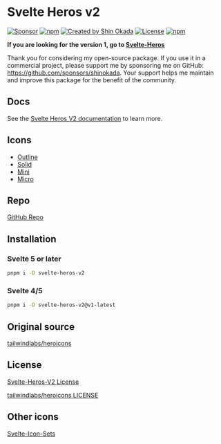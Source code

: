 # Svelte Heros v2

<div class="flex gap-2 my-8">
<a href="https://github.com/sponsors/shinokada" target="_blank"><img src="https://img.shields.io/static/v1?label=Sponsor&message=%E2%9D%A4&logo=GitHub&color=%23fe8e86" alt="Sponsor"></a>
<a href="https://www.npmjs.com/package/svelte-heros-v2" rel="nofollow" target="_blank"><img src="https://img.shields.io/npm/v/svelte-heros-v2" alt="npm"></a>
<a href="https://twitter.com/shinokada" rel="nofollow" target="_blank"><img src="https://img.shields.io/badge/created%20by-@shinokada-4BBAAB.svg" alt="Created by Shin Okada"></a>
<a href="http://www.apache.org/licenses/" rel="nofollow" target="_blank"><img src="https://img.shields.io/github/license/shinokada/svelte-heros-v2" alt="License"></a>
<a href="https://www.npmjs.com/package/svelte-heros-v2" rel="nofollow" target="_blank"><img src="https://img.shields.io/npm/dw/svelte-heros-v2.svg" alt="npm"></a>
</div>

**If you are looking for the version 1, go to [Svelte-Heros](https://github.com/shinokada/svelte-heros)**

Thank you for considering my open-source package. If you use it in a commercial project, please support me by sponsoring me on GitHub: https://github.com/sponsors/shinokada. Your support helps me maintain and improve this package for the benefit of the community.

## Docs

See the [Svelte Heros V2 documentation](https://svelte-heros-v2.codewithshin.com/) to learn more.

## Icons

- [Outline](https://svelte-heros-v2.codewithshin.com/outline)
- [Solid](https://svelte-heros-v2.codewithshin.com/solid)
- [Mini](https://svelte-heros-v2.codewithshin.com/mini)
- [Micro](https://svelte-heros-v2.codewithshin.com/micro)

## Repo

[GitHub Repo](https://github.com/shinokada/svelte-heros-v2)

## Installation

### Svelte 5 or later

```sh
pnpm i -D svelte-heros-v2
```

### Svelte 4/5

```sh
pnpm i -D svelte-heros-v2@v1-latest
```

## Original source

[tailwindlabs/heroicons](https://github.com/tailwindlabs/heroicons)

## License

[Svelte-Heros-V2 License](https://github.com/shinokada/svelte-heros-v2/blob/main/LICENSE)

[tailwindlabs/heroicons LICENSE](https://github.com/tailwindlabs/heroicons/blob/main/LICENSE)

## Other icons

[Svelte-Icon-Sets](https://svelte-svg-icons.codewithshin.com/)
